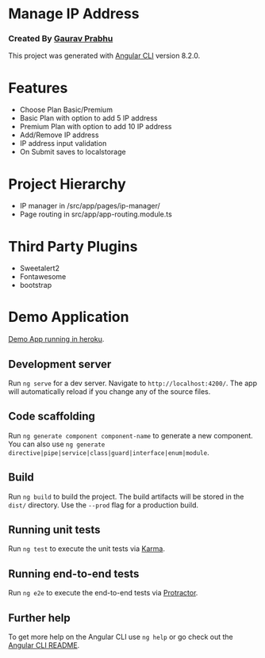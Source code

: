 # Manage IP Address
### Created By [Gaurav Prabhu](https://github.com/gauravr46)

This project was generated with [Angular CLI](https://github.com/angular/angular-cli) version 8.2.0.

# Features

  * Choose Plan Basic/Premium
  * Basic Plan with option to add 5 IP address
  * Premium Plan with option to add 10 IP address
  * Add/Remove IP address
  * IP address input validation
  * On Submit saves to localstorage 
  
# Project Hierarchy
  * IP manager in /src/app/pages/ip-manager/
  * Page routing in src/app/app-routing.module.ts
  
# Third Party Plugins
  * Sweetalert2 
  * Fontawesome
  * bootstrap
  
# Demo Application 
[Demo App running in heroku](https://ip-manager.herokuapp.com/manage-ip).


## Development server

Run `ng serve` for a dev server. Navigate to `http://localhost:4200/`. The app will automatically reload if you change any of the source files.

## Code scaffolding

Run `ng generate component component-name` to generate a new component. You can also use `ng generate directive|pipe|service|class|guard|interface|enum|module`.

## Build

Run `ng build` to build the project. The build artifacts will be stored in the `dist/` directory. Use the `--prod` flag for a production build.

## Running unit tests

Run `ng test` to execute the unit tests via [Karma](https://karma-runner.github.io).

## Running end-to-end tests

Run `ng e2e` to execute the end-to-end tests via [Protractor](http://www.protractortest.org/).

## Further help

To get more help on the Angular CLI use `ng help` or go check out the [Angular CLI README](https://github.com/angular/angular-cli/blob/master/README.md).
